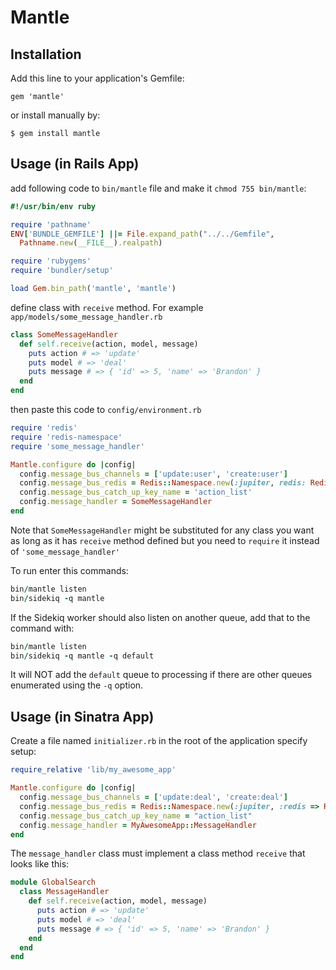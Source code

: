 # Mantle

## Installation

Add this line to your application's Gemfile:

    gem 'mantle'

or install manually by:

    $ gem install mantle


## Usage (in Rails App)

add following code to `bin/mantle` file and make it `chmod 755 bin/mantle`:

```Ruby
#!/usr/bin/env ruby

require 'pathname'
ENV['BUNDLE_GEMFILE'] ||= File.expand_path("../../Gemfile",
  Pathname.new(__FILE__).realpath)

require 'rubygems'
require 'bundler/setup'

load Gem.bin_path('mantle', 'mantle')
```

define class with `receive` method. For example `app/models/some_message_handler.rb`

```Ruby
class SomeMessageHandler
  def self.receive(action, model, message)
    puts action # => 'update'
    puts model # => 'deal'
    puts message # => { 'id' => 5, 'name' => 'Brandon' }
  end
end
```

then paste this code to `config/environment.rb`


```Ruby
require 'redis'
require 'redis-namespace'
require 'some_message_handler'

Mantle.configure do |config|
  config.message_bus_channels = ['update:user', 'create:user']
  config.message_bus_redis = Redis::Namespace.new(:jupiter, redis: Redis.new)
  config.message_bus_catch_up_key_name = 'action_list'
  config.message_handler = SomeMessageHandler
end
```

Note that `SomeMessageHandler` might be substituted for any class you want as long as it has `receive` method defined but you need to `require` it instead of `'some_message_handler'`

To run enter this commands:

```Ruby
bin/mantle listen
bin/sidekiq -q mantle
```

If the Sidekiq worker should also listen on another queue, add that to the
command with:


```Ruby
bin/mantle listen
bin/sidekiq -q mantle -q default
```

It will NOT add the `default` queue to processing if there are other queues
enumerated using the `-q` option.

## Usage (in Sinatra App)

Create a file named `initializer.rb` in the root of the application specify setup:

```Ruby
require_relative 'lib/my_awesome_app'

Mantle.configure do |config|
  config.message_bus_channels = ['update:deal', 'create:deal']
  config.message_bus_redis = Redis::Namespace.new(:jupiter, :redis => Redis.new)
  config.message_bus_catch_up_key_name = "action_list"
  config.message_handler = MyAwesomeApp::MessageHandler
end
```

The `message_handler` class must implement a class method `receive` that looks like this:

```Ruby
module GlobalSearch
  class MessageHandler
    def self.receive(action, model, message)
      puts action # => 'update'
      puts model # => 'deal'
      puts message # => { 'id' => 5, 'name' => 'Brandon' }
    end
  end
end
```

